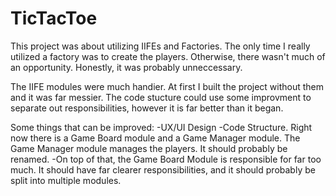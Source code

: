 # TicTacToe

This project was about utilizing IIFEs and Factories. The only time I really utilized a factory was to create the players. Otherwise, there wasn't much of an opportunity. Honestly, it was probably unneccessary.

The IIFE modules were much handier. At first I built the project without them and it was far messier. The code stucture could use some improvment to separate out responsibilities, however it is far better than it began. 

Some things that can be improved:
-UX/UI Design
-Code Structure. Right now there is a Game Board module and a Game Manager module. The Game Manager module manages the players. It should probably be renamed.
-On top of that, the Game Board Module is responsible for far too much. It should have far clearer responsibilities, and it should probably be split into multiple modules. 